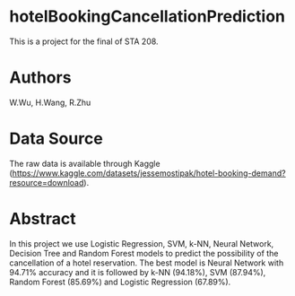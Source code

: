 # hotelBookingCancellationPrediction
This is a project for the final of STA 208.

# Authors
W.Wu, H.Wang, R.Zhu

# Data Source
The raw data is available through Kaggle (https://www.kaggle.com/datasets/jessemostipak/hotel-booking-demand?resource=download).

# Abstract
In this project we use Logistic Regression, SVM, k-NN, Neural Network, Decision Tree and Random Forest models to predict the possibility of the cancellation of a hotel reservation. The best model is Neural Network with 94.71% accuracy and it is followed by k-NN (94.18%), SVM (87.94%), Random Forest (85.69%) and Logistic Regression (67.89%).

